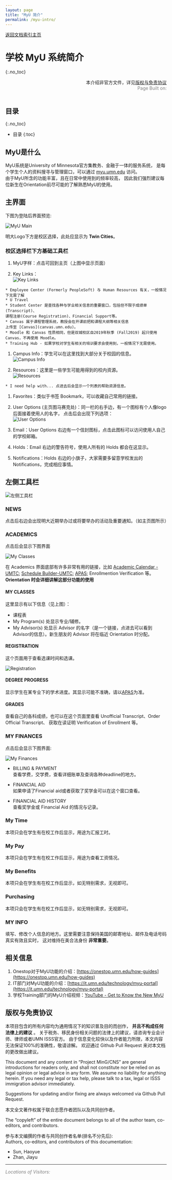 ```yaml
---
layout: page
title: "MyU 简介"
permalink: /myu-intro/
---
```


<div>
<a href="http://www.mingcns.org">返回文档索引主页</a>
</div>

# 学校 MyU 系统简介
{:.no_toc}

<div align="right">
本介绍非官方文件，详见<a href="#版权与免责协议">版权与免责协议</a><br>
<div style="color: grey">
Page Built on:
<i><script type="text/javascript"> document.write(document.lastModified); </script></i>
</div>
</div><br>

## 目录
{:.no_toc}

* 目录
{:toc}


## MyU是什么

MyU系统是University of Minnesota官方集教务、金融于一体的服务系统，
是每个学生个人的资料搜寻与管理窗口，可以通过 [myu.umn.edu](myu.umn.edu) 访问。  
由于MyU所含的功能丰富，且在日常中使用到的频率较高，
因此我们强烈建议每位新生在Orientation前尽可能的了解熟悉MyU的使用。

## 主界面

下图为登陆后界面预览:

![MyU Main](https://github.com/mingcns/mingcns.github.io/raw/master/images/myu_intro/MyU_Main.png)

明大Logo下方是校区选择，此处应显示为 **Twin Cities**。

### 校区选择栏下方基础工具栏
  1. MyU字样：点击可回到主页（上图中显示页面）

  1. Key Links：  
  ![Key Links](https://github.com/mingcns/mingcns.github.io/raw/master/images/myu_intro/MyU_Key_Links.png)

    * Employee Center (Formerly PeopleSoft) 与 Human Resources 有关，一般情况下无需了解
    * U Travel
    * Student Center 是查找各种与学业相关信息的重要窗口，包括但不限于成绩单(Transcript)、
    课程注册(Course Registration)、Financial Support等。
    * Canvas 属于课程管理系统，教授会在开课前把和课程大纲等相关信息
    上传至 [Canvas](canvas.umn.edu)。
    * Moodle 和 Canvas 性质相同，但是双城校区自2019年秋季 (Fall2019) 起只使用 Canvas，不再使用 Moodle。
    * Training Hub - 如果学校对学生有相关的培训要求会使用到，一般情况下无需使用。

  1. Campus Info：学生可以在这里找到大部分关于校园的信息。  
  ![Campus Info](https://github.com/mingcns/mingcns.github.io/raw/master/images/myu_intro/MyU_Campus_Info.png)

  1. Resources：这里是一些学生可能用得到的校内资源。  
  ![Resources](https://github.com/mingcns/mingcns.github.io/raw/master/images/myu_intro/MyU_Resources.png)

    * I need help with... 点进去后会显示一个列表的帮助资源信息。

  1. Favorites：类似于书签 Bookmark，可以收藏自己常用的链接。

  1. User Options (主页图马赛克处)：同一栏的右手边，有一个图标有个人像logo后面接着使用人的名字，
  点击后会出现下列选项：  
  ![User Options](https://github.com/mingcns/mingcns.github.io/raw/master/images/myu_intro/MyU_User_Options.png)

  1. Email：User Options 右边有一个信封图标，点击此图标可以访问使用人自己的学校邮箱。

  1. Holds：Email 右边的警告符号，使用人所有的 Holds 都会在这显示。

  1. Notifications：Holds 右边的小旗子，大家需要多留意学校发出的 Notifications，完成相应事情。

## 左侧工具栏
![左侧工具栏](https://github.com/mingcns/mingcns.github.io/raw/master/images/myu_intro/MyU_Left.png)

### NEWS
点击后右边会出现明大近期举办过或将要举办的活动及重要通知。（如主页图所示）

### ACADEMICS
点击后会显示下图界面

![My Classes](https://github.com/mingcns/mingcns.github.io/raw/master/images/myu_intro/MyU_My_Classes.png)

在 Academics 界面底部有许多非常有用的链接，比如 [Academic Calendar - UMTC](https://onestop.umn.edu/dates-and-deadlines); [Schedule Builder-UMTC](schedulebuilder.umn.edu); [APAS](https://www.mingcns.org/guidebook/#apas); Enrollmention Verification 等。
**Orientation 时会详细讲解这部分功能的使用**

#### MY CLASSES  
  这里显示有以下信息（见上图）：
  * 课程表
  * My Program(s) 处显示专业/辅修。
  * My Advisor(s) 处显示 Advisor 的名字（是一个链接，点进去可以看到Advisor的信息）。新生朋友的 Advisor
  将在临近 Orientation 时分配。

#### REGISTRATION
这个页面用于查看选课时间和选课。

![Registration](https://github.com/mingcns/mingcns.github.io/raw/master/images/myu_intro/MyU_Registration.png)

#### DEGREE PROGRESS
显示学生在某专业下的学术进度。其显示可能不准确，请以[APAS](https://www.mingcns.org/guidebook/#apas)为准。

#### GRADES
查看自己的各科成绩，也可以在这个页面里查看 Unofficial Transcript、Order Official Transcript、
获取在读证明 Verification of Enrollment 等。

### MY FINANCES
点击后会显示下图界面:

![My Finances](https://github.com/mingcns/mingcns.github.io/raw/master/images/myu_intro/MyU_My_Finances.png)

  * BILLING & PAYMENT  
  查看学费，交学费，查看详细账单及查询各种deadline的地方。

  * FINANCIAL AID  
  如果申请了Financial aid或者获取了奖学金可以在这个窗口查看。

  * FINANCIAL AID HISTORY  
  查看奖学金或 Financial Aid 的情况与记录。

### My Time
本项只会在学生有在校工作后显示，用途为汇报工时。

### My Pay
本项只会在学生有在校工作后显示，用途为查看工资情况。

### My Benefits
本项只会在学生有在校工作后显示，如无特别需求，无视即可。

### Purchasing
本项只会在学生有在校工作后显示，如无特别需求，无视即可。

### MY INFO
填写、修改个人信息的地方。这里需要注意保持美国的邮寄地址、邮件及电话号码真实有效且实时，
这对维持在美合法身份 **非常重要**。

## 相关信息
  1. Onestop对于MyU功能的介绍：[https://onestop.umn.edu/how-guides](https://onestop.umn.edu/how-guides)
  1. IT部门对MyU功能的介绍：[https://it.umn.edu/technology/myu-portal](https://it.umn.edu/technology/myu-portal)
  1. 学校Training部门的MyU介绍视频：[YouTube - Get to Know the New MyU](https://www.youtube.com/watch?v=TACviSppgFI)


## 版权与免责协议
本项目包含的所有内容均为通用情况下的知识普及目的而创作， **并且不构成任何法律上的建议** 。
关于税务、移民身份相关问题的法律上的建议，请咨询专业会计师、律师或者UMN ISSS官方。
由于信息变化较快以及作者能力所限，本文内容无法保证100%的准确性，敬请谅解。
欢迎通过 Github Pull Request 来对本文档的更改做出建议。

This document and any content in “Project MinG/CNS” are general introductions for readers only,
and shall not constitute nor be relied on as legal opinion or legal advice in any form.
We assume no liability for anything herein.
If you need any legal or tax help, please talk to a tax, legal or ISSS immigration advisor immediately.

Suggestions for updating and/or fixing are always welcomed via Github Pull Request.

本文全文著作权属于联合志愿作者团队以及共同创作者。

The “copyleft” of the entire document belongs to all of the author team, co-editors, and contributors.  

参与本文编撰的作者与共同创作者名单(排名不分先后):  
Authors, co-editors, and contributors of this documentation:

* Sun, Haoyue
* Zhan, Jiayu

---
_<font color="grey">Locations of Visitors: </font>_
<div style="width: 50%; ">
<script type='text/javascript' id='clustrmaps' src='//cdn.clustrmaps.com/map_v2.js?cl=ffffff&w=a&t=tt&d=6dgA5xsRget7ciqINHnS-LTZ2Bt67OdMGfiecR3Qa-8&cmo=ff7a00&cmn=ff0000&ct=ffffff&co=2d78ad'></script>
</div>
